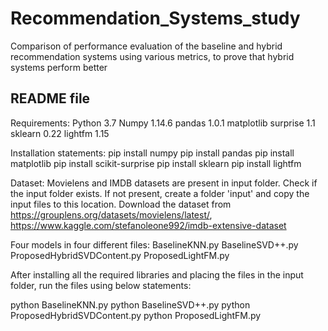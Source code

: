 # Recommendation_Systems_study
Comparison of performance evaluation of the baseline and hybrid recommendation systems using various metrics, to prove that hybrid systems perform better


README file
------------

Requirements:
Python 3.7
Numpy 1.14.6
pandas 1.0.1
matplotlib
surprise 1.1
sklearn 0.22
lightfm 1.15

Installation statements:
pip install numpy
pip install pandas
pip install matplotlib
pip install scikit-surprise
pip install sklearn
pip install lightfm


Dataset:
Movielens and IMDB datasets are present in input folder. Check if the input folder exists. If not present, create a folder 'input' and copy the input files to this location.
Download the dataset from https://grouplens.org/datasets/movielens/latest/, https://www.kaggle.com/stefanoleone992/imdb-extensive-dataset

Four models in four different files:
BaselineKNN.py
BaselineSVD++.py
ProposedHybridSVDContent.py
ProposedLightFM.py

After installing all the required libraries and placing the files in the input folder, run the files using below statements:

python BaselineKNN.py
python BaselineSVD++.py
python ProposedHybridSVDContent.py
python ProposedLightFM.py
